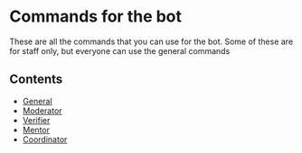 # Commands for the bot

These are all the commands that you can use for the bot. Some of these are for staff only, but everyone can use the 
general commands

## Contents
- [General](commands/GENERAL.md)
- [Moderator](commands/MOD.md)
- [Verifier](commands/VERIFIER.md)
- [Mentor](commands/MENTOR.md)
- [Coordinator](commands/COORDINATOR.md)